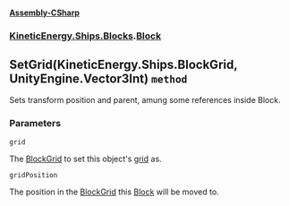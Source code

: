 #### [Assembly-CSharp](./Assembly-CSharp.md 'Assembly-CSharp')
### [KineticEnergy.Ships.Blocks](./Assembly-CSharp.md#KineticEnergy-Ships-Blocks 'KineticEnergy.Ships.Blocks').[Block](./KineticEnergy-Ships-Blocks-Block.md 'KineticEnergy.Ships.Blocks.Block')
## SetGrid(KineticEnergy.Ships.BlockGrid, UnityEngine.Vector3Int) `method`
Sets transform position and parent, amung some references inside Block.
### Parameters

<a name='KineticEnergy-Ships-Blocks-Block-SetGrid(KineticEnergy-Ships-BlockGrid-_UnityEngine-Vector3Int)-grid'></a>
`grid`

The [BlockGrid](./KineticEnergy-Ships-BlockGrid.md 'KineticEnergy.Ships.BlockGrid') to set this object's [grid](./KineticEnergy-Ships-Blocks-Block-grid.md 'KineticEnergy.Ships.Blocks.Block.grid') as.

<a name='KineticEnergy-Ships-Blocks-Block-SetGrid(KineticEnergy-Ships-BlockGrid-_UnityEngine-Vector3Int)-gridPosition'></a>
`gridPosition`

The position in the [BlockGrid](./KineticEnergy-Ships-BlockGrid.md 'KineticEnergy.Ships.BlockGrid') this [Block](./KineticEnergy-Ships-Blocks-Block.md 'KineticEnergy.Ships.Blocks.Block') will be moved to.
